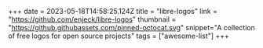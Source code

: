 +++
date = 2023-05-18T14:58:25.124Z
title = "libre-logos"
link = "https://github.com/enjeck/libre-logos"
thumbnail = "https://github.githubassets.com/pinned-octocat.svg"
snippet="A collection of free logos for open source projects"
tags = ["awesome-list"]
+++

